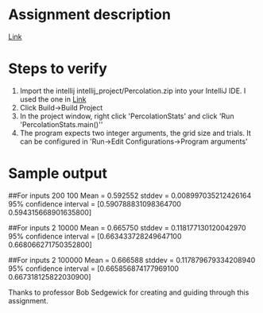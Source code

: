 # Assignment description
[Link](http://coursera.cs.princeton.edu/algs4/assignments/percolation.html)

# Steps to verify
1. Import the intellij intellij_project/Percolation.zip into your IntelliJ IDE. I used the one in [Link](https://lift.cs.princeton.edu/java/windows/)
2. Click Build->Build Project
3. In the project window, right click 'PercolationStats' and click 'Run 'PercolationStats.main()'' 
4. The program expects two integer arguments, the grid size and trials. It can be configured in 'Run->Edit Configurations->Program arguments'  

# Sample output

  ##For inputs 200 100
  Mean                    = 0.592552
  stddev                  = 0.008997035212426164
  95% confidence interval = [0.590788831098364700 0.594315668901635800]

  ##For inputs 2 10000
  Mean                    = 0.665750
  stddev                  = 0.118177130120042970
  95% confidence interval = [0.663433728249647100 0.668066271750352800]

  ##For inputs 2 100000
  Mean                    = 0.666588
  stddev                  = 0.117879679334208940
  95% confidence interval = [0.665856874177969100 0.667318125822030900]

Thanks to professor Bob Sedgewick  for creating and guiding through this assignment.

